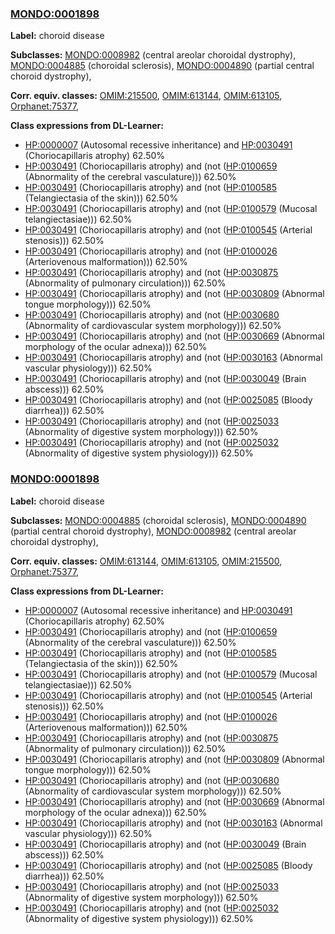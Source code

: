 
### [MONDO:0001898](http://purl.obolibrary.org/obo/MONDO_0001898)
**Label:** choroid disease

**Subclasses:** [MONDO:0008982](http://purl.obolibrary.org/obo/MONDO_0008982) (central areolar choroidal dystrophy), [MONDO:0004885](http://purl.obolibrary.org/obo/MONDO_0004885) (choroidal sclerosis), [MONDO:0004890](http://purl.obolibrary.org/obo/MONDO_0004890) (partial central choroid dystrophy), 

**Corr. equiv. classes:** [OMIM:215500](http://purl.obolibrary.org/obo/OMIM_215500), [OMIM:613144](http://purl.obolibrary.org/obo/OMIM_613144), [OMIM:613105](http://purl.obolibrary.org/obo/OMIM_613105), [Orphanet:75377](http://www.orpha.net/ORDO/Orphanet_75377), 

**Class expressions from DL-Learner:**

- [HP:0000007](http://purl.obolibrary.org/obo/HP_0000007) (Autosomal recessive inheritance) and [HP:0030491](http://purl.obolibrary.org/obo/HP_0030491) (Choriocapillaris atrophy) 62.50%
- [HP:0030491](http://purl.obolibrary.org/obo/HP_0030491) (Choriocapillaris atrophy) and (not ([HP:0100659](http://purl.obolibrary.org/obo/HP_0100659) (Abnormality of the cerebral vasculature))) 62.50%
- [HP:0030491](http://purl.obolibrary.org/obo/HP_0030491) (Choriocapillaris atrophy) and (not ([HP:0100585](http://purl.obolibrary.org/obo/HP_0100585) (Telangiectasia of the skin))) 62.50%
- [HP:0030491](http://purl.obolibrary.org/obo/HP_0030491) (Choriocapillaris atrophy) and (not ([HP:0100579](http://purl.obolibrary.org/obo/HP_0100579) (Mucosal telangiectasiae))) 62.50%
- [HP:0030491](http://purl.obolibrary.org/obo/HP_0030491) (Choriocapillaris atrophy) and (not ([HP:0100545](http://purl.obolibrary.org/obo/HP_0100545) (Arterial stenosis))) 62.50%
- [HP:0030491](http://purl.obolibrary.org/obo/HP_0030491) (Choriocapillaris atrophy) and (not ([HP:0100026](http://purl.obolibrary.org/obo/HP_0100026) (Arteriovenous malformation))) 62.50%
- [HP:0030491](http://purl.obolibrary.org/obo/HP_0030491) (Choriocapillaris atrophy) and (not ([HP:0030875](http://purl.obolibrary.org/obo/HP_0030875) (Abnormality of pulmonary circulation))) 62.50%
- [HP:0030491](http://purl.obolibrary.org/obo/HP_0030491) (Choriocapillaris atrophy) and (not ([HP:0030809](http://purl.obolibrary.org/obo/HP_0030809) (Abnormal tongue morphology))) 62.50%
- [HP:0030491](http://purl.obolibrary.org/obo/HP_0030491) (Choriocapillaris atrophy) and (not ([HP:0030680](http://purl.obolibrary.org/obo/HP_0030680) (Abnormality of cardiovascular system morphology))) 62.50%
- [HP:0030491](http://purl.obolibrary.org/obo/HP_0030491) (Choriocapillaris atrophy) and (not ([HP:0030669](http://purl.obolibrary.org/obo/HP_0030669) (Abnormal morphology of the ocular adnexa))) 62.50%
- [HP:0030491](http://purl.obolibrary.org/obo/HP_0030491) (Choriocapillaris atrophy) and (not ([HP:0030163](http://purl.obolibrary.org/obo/HP_0030163) (Abnormal vascular physiology))) 62.50%
- [HP:0030491](http://purl.obolibrary.org/obo/HP_0030491) (Choriocapillaris atrophy) and (not ([HP:0030049](http://purl.obolibrary.org/obo/HP_0030049) (Brain abscess))) 62.50%
- [HP:0030491](http://purl.obolibrary.org/obo/HP_0030491) (Choriocapillaris atrophy) and (not ([HP:0025085](http://purl.obolibrary.org/obo/HP_0025085) (Bloody diarrhea))) 62.50%
- [HP:0030491](http://purl.obolibrary.org/obo/HP_0030491) (Choriocapillaris atrophy) and (not ([HP:0025033](http://purl.obolibrary.org/obo/HP_0025033) (Abnormality of digestive system morphology))) 62.50%
- [HP:0030491](http://purl.obolibrary.org/obo/HP_0030491) (Choriocapillaris atrophy) and (not ([HP:0025032](http://purl.obolibrary.org/obo/HP_0025032) (Abnormality of digestive system physiology))) 62.50%



### [MONDO:0001898](http://purl.obolibrary.org/obo/MONDO_0001898)
**Label:** choroid disease

**Subclasses:** [MONDO:0004885](http://purl.obolibrary.org/obo/MONDO_0004885) (choroidal sclerosis), [MONDO:0004890](http://purl.obolibrary.org/obo/MONDO_0004890) (partial central choroid dystrophy), [MONDO:0008982](http://purl.obolibrary.org/obo/MONDO_0008982) (central areolar choroidal dystrophy), 

**Corr. equiv. classes:** [OMIM:613144](http://purl.obolibrary.org/obo/OMIM_613144), [OMIM:613105](http://purl.obolibrary.org/obo/OMIM_613105), [OMIM:215500](http://purl.obolibrary.org/obo/OMIM_215500), [Orphanet:75377](http://www.orpha.net/ORDO/Orphanet_75377), 

**Class expressions from DL-Learner:**

- [HP:0000007](http://purl.obolibrary.org/obo/HP_0000007) (Autosomal recessive inheritance) and [HP:0030491](http://purl.obolibrary.org/obo/HP_0030491) (Choriocapillaris atrophy) 62.50%
- [HP:0030491](http://purl.obolibrary.org/obo/HP_0030491) (Choriocapillaris atrophy) and (not ([HP:0100659](http://purl.obolibrary.org/obo/HP_0100659) (Abnormality of the cerebral vasculature))) 62.50%
- [HP:0030491](http://purl.obolibrary.org/obo/HP_0030491) (Choriocapillaris atrophy) and (not ([HP:0100585](http://purl.obolibrary.org/obo/HP_0100585) (Telangiectasia of the skin))) 62.50%
- [HP:0030491](http://purl.obolibrary.org/obo/HP_0030491) (Choriocapillaris atrophy) and (not ([HP:0100579](http://purl.obolibrary.org/obo/HP_0100579) (Mucosal telangiectasiae))) 62.50%
- [HP:0030491](http://purl.obolibrary.org/obo/HP_0030491) (Choriocapillaris atrophy) and (not ([HP:0100545](http://purl.obolibrary.org/obo/HP_0100545) (Arterial stenosis))) 62.50%
- [HP:0030491](http://purl.obolibrary.org/obo/HP_0030491) (Choriocapillaris atrophy) and (not ([HP:0100026](http://purl.obolibrary.org/obo/HP_0100026) (Arteriovenous malformation))) 62.50%
- [HP:0030491](http://purl.obolibrary.org/obo/HP_0030491) (Choriocapillaris atrophy) and (not ([HP:0030875](http://purl.obolibrary.org/obo/HP_0030875) (Abnormality of pulmonary circulation))) 62.50%
- [HP:0030491](http://purl.obolibrary.org/obo/HP_0030491) (Choriocapillaris atrophy) and (not ([HP:0030809](http://purl.obolibrary.org/obo/HP_0030809) (Abnormal tongue morphology))) 62.50%
- [HP:0030491](http://purl.obolibrary.org/obo/HP_0030491) (Choriocapillaris atrophy) and (not ([HP:0030680](http://purl.obolibrary.org/obo/HP_0030680) (Abnormality of cardiovascular system morphology))) 62.50%
- [HP:0030491](http://purl.obolibrary.org/obo/HP_0030491) (Choriocapillaris atrophy) and (not ([HP:0030669](http://purl.obolibrary.org/obo/HP_0030669) (Abnormal morphology of the ocular adnexa))) 62.50%
- [HP:0030491](http://purl.obolibrary.org/obo/HP_0030491) (Choriocapillaris atrophy) and (not ([HP:0030163](http://purl.obolibrary.org/obo/HP_0030163) (Abnormal vascular physiology))) 62.50%
- [HP:0030491](http://purl.obolibrary.org/obo/HP_0030491) (Choriocapillaris atrophy) and (not ([HP:0030049](http://purl.obolibrary.org/obo/HP_0030049) (Brain abscess))) 62.50%
- [HP:0030491](http://purl.obolibrary.org/obo/HP_0030491) (Choriocapillaris atrophy) and (not ([HP:0025085](http://purl.obolibrary.org/obo/HP_0025085) (Bloody diarrhea))) 62.50%
- [HP:0030491](http://purl.obolibrary.org/obo/HP_0030491) (Choriocapillaris atrophy) and (not ([HP:0025033](http://purl.obolibrary.org/obo/HP_0025033) (Abnormality of digestive system morphology))) 62.50%
- [HP:0030491](http://purl.obolibrary.org/obo/HP_0030491) (Choriocapillaris atrophy) and (not ([HP:0025032](http://purl.obolibrary.org/obo/HP_0025032) (Abnormality of digestive system physiology))) 62.50%


